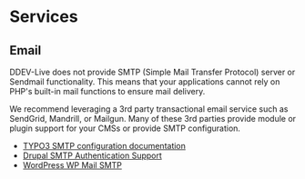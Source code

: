 # Services

## Email
DDEV-Live does not provide SMTP (Simple Mail Transfer Protocol) server or Sendmail functionality. This means that your applications cannot rely on PHP's built-in mail functions to ensure mail delivery.

We recommend leveraging a 3rd party transactional email service such as SendGrid, Mandrill, or Mailgun. Many of these 3rd parties provide module or plugin support for your CMSs or provide SMTP configuration.

* [TYPO3 SMTP configuration documentation](https://docs.typo3.org/m/typo3/reference-coreapi/master/en-us/ApiOverview/Mail/Index.html#transport)
* [Drupal SMTP Authentication Support](https://www.drupal.org/project/smtp)
* [WordPress WP Mail SMTP](https://wordpress.org/plugins/wp-mail-smtp/)
